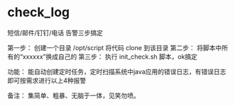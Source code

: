 # check_log
短信/邮件/钉钉/电话 告警三步搞定

第一步：
  创建一个目录 /opt/script 将代码 clone 到该目录
第二步：
  将脚本中所有的“xxxxxx”换成自己的
第三步：
  执行 init_check.sh 脚本，ok搞定

功能：
  能自动创建定时任务，定时扫描系统中java应用的错误日志，有错误日志即可按需求进行以上4种报警

备注：
  集简单、粗暴、无脑于一体，见笑勿喷。
